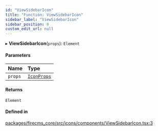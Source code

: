 ```yaml
---
id: "ViewSidebarIcon"
title: "Function: ViewSidebarIcon"
sidebar_label: "ViewSidebarIcon"
sidebar_position: 0
custom_edit_url: null
---
```


▸ **ViewSidebarIcon**(`props`): `Element`

#### Parameters

| Name | Type |
| :------ | :------ |
| `props` | [`IconProps`](../types/IconProps.md) |

#### Returns

`Element`

#### Defined in

[packages/firecms_core/src/icons/components/ViewSidebarIcon.tsx:3](https://github.com/FireCMSco/firecms/blob/d45f3739/packages/firecms_core/src/icons/components/ViewSidebarIcon.tsx#L3)
